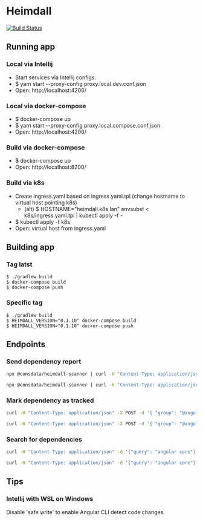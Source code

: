 # Heimdall

[![Build Status](https://travis-ci.org/Consdata/heimdall.svg?branch=master)](https://travis-ci.org/Consdata/heimdall)

## Running app

### Local via Intellij
- Start services via Intellij configs.
- $ yarn start --proxy-config proxy.local.dev.conf.json
- Open: http://localhost:4200/

### Local via docker-compose
- $ docker-compose up
- $ yarn start --proxy-config proxy.local.compose.conf.json
- Open: http://localhost:4200/

### Build via docker-compose
- $ docker-compose up
- Open: http://localhost:8200/

### Build via k8s
- Create ingress.yaml based on ingress.yaml.tpl (change hostname to virtual host pointing k8s)
  - (alt) $ HOSTNAME="heimdall.k8s.lan" envsubst < k8s/ingress.yaml.tpl | kubectl apply -f -
- $ kubectl apply -f k8s
- Open: virtual host from ingress.yaml

## Building app

### Tag latst
```
$ ./gradlew build
$ docker-compose build
$ docker-compose push
```

### Specific tag
```
$ ./gradlew build
$ HEIMDALL_VERSION="0.1.10" docker-compose build
$ HEIMDALL_VERSION="0.1.10" docker-compose push
```

## Endpoints

### Send dependency report

```bash
npx @consdata/heimdall-scanner | curl -H "Content-Type: application/json" -X POST -d @- http://localhost:8081/report
```
```bash
npx @consdata/heimdall-scanner | curl -H "Content-Type: application/json" -X POST -d @- http://localhost:8200/api/report/v1/report
```

### Mark dependency as tracked

```bash
curl -H "Content-Type: application/json" -X POST -d '{ "group": "@angular", "artifact": "core", "scope": "Npm" }' http://localhost:8083/monitor/tracking
```
```bash
curl -H "Content-Type: application/json" -X POST -d '{ "group": "@angular", "artifact": "core", "scope": "Npm" }' http://localhost:8200/api/monitor/v1/monitor/tracking
```

### Search for dependencies

```bash
curl -H "Content-Type: application/json" -d '{"query": "angular core"}' http://localhost:8085/
```
```bash
curl -H "Content-Type: application/json" -d '{"query": "angular core"}' http://localhost:8200/api/dependency-list/v1/
```

## Tips

### Intellij with WSL on Windows

Disable 'safe write' to enable Angular CLI detect code changes.